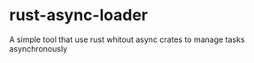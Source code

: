 # rust-async-loader

A simple tool that use rust whitout async crates to manage tasks asynchronously
